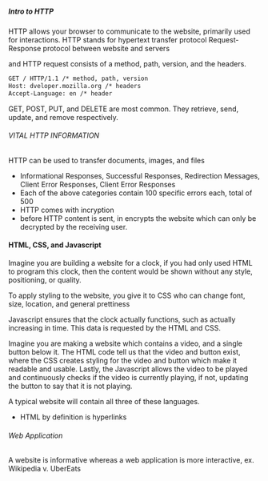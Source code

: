 ##### Intro to HTTP
HTTP allows your browser to communicate to the website, primarily used for interactions. 
HTTP stands for hypertext transfer protocol
Request-Response protocol between website and servers

and HTTP request consists of a method, path, version, and the headers. 
```html
GET / HTTP/1.1 /* method, path, version
Host: dveloper.mozilla.org /* headers
Accept-Language: en /* header
```

GET, POST, PUT, and DELETE are most common.
They retrieve, send, update, and remove respectively.

###### VITAL HTTP INFORMATION

HTTP can be used to transfer documents, images, and files

- Informational Responses, Successful Responses, Redirection Messages, Client Error Responses, Client Error Responses
- Each of the above categories contain 100 specific errors each, total of 500
-  HTTP comes with incryption
- before HTTP content is sent, in encrypts the website which can only be decrypted by the receiving user. 


#### HTML, CSS, and Javascript
Imagine you are building a website for a clock, if you had only used HTML to program this clock, then the content would be shown without any style, positioning, or quality.

To apply styling to the website, you give it to CSS who can change font, size, location, and general prettiness

Javascript ensures that the clock actually functions, such as actually increasing in time. This data is requested by the HTML and CSS.

Imagine you are making a website which contains a video, and a single button below it. The HTML code tell us that the video and button exist, where the CSS creates styling for the video and button which make it readable and usable. Lastly, the Javascript allows the video to be played and continuously checks if the video is currently playing, if not, updating the button to say that it is not playing. 

A typical website will contain all three of these languages.
- HTML by definition is hyperlinks

###### Web Application
A website is informative whereas a web application is more interactive, ex. Wikipedia v. UberEats